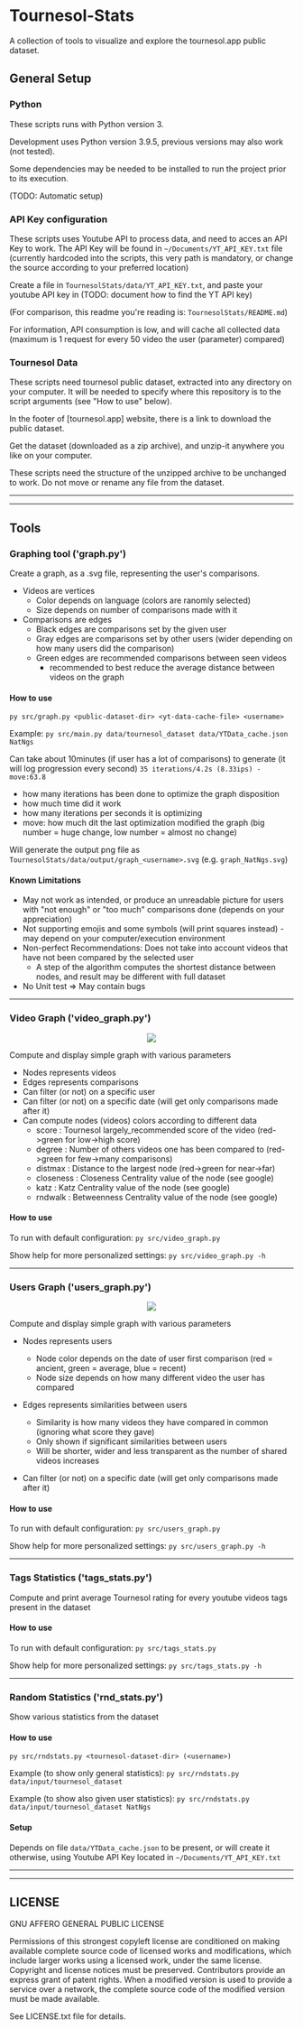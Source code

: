 # Tournesol-Stats
A collection of tools to visualize and explore the tournesol.app public dataset.

## General Setup

### Python

These scripts runs with Python version 3.

Development uses Python version 3.9.5, previous versions may also work (not tested).

Some dependencies may be needed to be installed to run the project prior to its execution.

(TODO: Automatic setup)

### API Key configuration

These scripts uses Youtube API to process data, and need to acces an API Key to work.
The API Key will be found in `~/Documents/YT_API_KEY.txt` file (currently hardcoded into the scripts, this very path is mandatory, or change the source according to your preferred location)


Create a file in `TournesolStats/data/YT_API_KEY.txt`, and paste your youtube API key in (TODO: document how to find the YT API key)

(For comparison, this readme you're reading is: `TournesolStats/README.md`)


For information, API consumption is low, and will cache all collected data (maximum is 1 request for every 50 video the user (parameter) compared)

### Tournesol Data

These scripts need tournesol public dataset, extracted into any directory on your computer. It will be needed to specify where this repository is to the script arguments (see "How to use" below).


In the footer of [tournesol.app] website, there is a link to download the public dataset.

Get the dataset (downloaded as a zip archive), and unzip-it anywhere you like on your computer.


These scripts need the structure of the unzipped archive to be unchanged to work. Do not move or rename any file from the dataset.

-----
-----

## Tools


### Graphing tool ('graph.py')

Create a graph, as a .svg file, representing the user's comparisons.

- Videos are vertices
	- Color depends on language (colors are ranomly selected)
	- Size depends on number of comparisons made with it
- Comparisons are edges
	- Black edges are comparisons set by the given user
	- Gray edges are comparisons set by other users (wider depending on how many users did the comparison)
	- Green edges are recommended comparisons between seen videos
		- recommended to best reduce the average distance between videos on the graph

#### How to use

`py src/graph.py <public-dataset-dir> <yt-data-cache-file> <username>`

Example:
`py src/main.py data/tournesol_dataset data/YTData_cache.json NatNgs`

Can take about 10minutes (if user has a lot of comparisons) to generate (it will log progression every second)
`35 iterations/4.2s (8.33ips) - move:63.8`
- how many iterations has been done to optimize the graph disposition
- how much time did it work
- how many iterations per seconds it is optimizing
- move: how much dit the last optimization modified the graph (big number = huge change, low number = almost no change)

Will generate the output png file as `TournesolStats/data/output/graph_<username>.svg` (e.g. `graph_NatNgs.svg`)


#### Known Limitations

- May not work as intended, or produce an unreadable picture for users with "not enough" or "too much" comparisons done (depends on your appreciation)
- Not supporting emojis and some symbols (will print squares instead) - may depend on your computer/execution environment
- Non-perfect Recommendations: Does not take into account videos that have not been compared by the selected user
	- A step of the algorithm computes the shortest distance between nodes, and result may be different with full dataset
- No Unit test => May contain bugs

-----

### Video Graph ('video_graph.py')

<div align="center">
	<img src="examples/video_graph/users/NatNgs.svg" align="center" style="max-height:25em;"/>
</div>

Compute and display simple graph with various parameters

- Nodes represents videos
- Edges represents comparisons
- Can filter (or not) on a specific user
- Can filter (or not) on a specific date (will get only comparisons made after it)
- Can compute nodes (videos) colors according to different data
	- score : Tournesol largely_recommended score of the video (red->green for low->high score)
	- degree : Number of others videos one has been compared to (red->green for few->many comparisons)
	- distmax : Distance to the largest node (red->green for near->far)
	- closeness : Closeness Centrality value of the node (see google)
	- katz : Katz Centrality value of the node (see google)
	- rndwalk : Betweenness Centrality value of the node (see google)


#### How to use

To run with default configuration:
`py src/video_graph.py`

Show help for more personalized settings:
`py src/video_graph.py -h`

-----

### Users Graph ('users_graph.py')

<div align="center">
	<img src="examples/users_graph/2023-06-12.svg" align="center" style="max-height:25em;"/>
</div>

Compute and display simple graph with various parameters

- Nodes represents users
	- Node color depends on the date of user first comparison (red = ancient, green = average, blue = recent)
	- Node size depends on how many different video the user has compared
- Edges represents similarities between users
	- Similarity is how many videos they have compared in common (ignoring what score they gave)
	- Only shown if significant similarities between users
	- Will be shorter, wider and less transparent as the number of shared videos increases

- Can filter (or not) on a specific date (will get only comparisons made after it)

#### How to use

To run with default configuration:
`py src/users_graph.py`

Show help for more personalized settings:
`py src/users_graph.py -h`

-----

### Tags Statistics ('tags_stats.py')

Compute and print average Tournesol rating for every youtube videos tags present in the dataset

#### How to use

To run with default configuration:
`py src/tags_stats.py`

Show help for more personalized settings:
`py src/tags_stats.py -h`

-----

### Random Statistics ('rnd_stats.py')

Show various statistics from the dataset

#### How to use

`py src/rndstats.py <tournesol-dataset-dir> (<username>)`

Example (to show only general statistics):
`py src/rndstats.py data/input/tournesol_dataset`

Example (to show also given user statistics):
`py src/rndstats.py data/input/tournesol_dataset NatNgs`

#### Setup

Depends on file `data/YTData_cache.json` to be present, or will create it otherwise, using Youtube API Key located in `~/Documents/YT_API_KEY.txt`

-----
-----

## LICENSE

GNU AFFERO GENERAL PUBLIC LICENSE

Permissions of this strongest copyleft license are conditioned on making available complete source code of licensed works and modifications, which include larger works using a licensed work, under the same license. Copyright and license notices must be preserved. Contributors provide an express grant of patent rights. When a modified version is used to provide a service over a network, the complete source code of the modified version must be made available.

See LICENSE.txt file for details.
